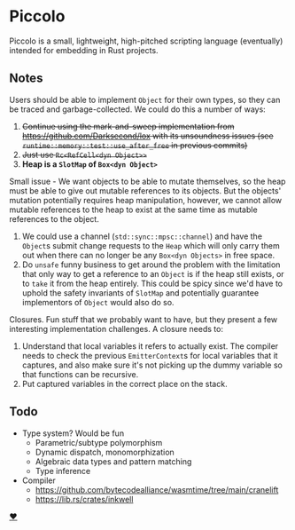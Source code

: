 
# Piccolo

Piccolo is a small, lightweight, high-pitched scripting language (eventually) intended
for embedding in Rust projects.

## Notes

Users should be able to implement `Object` for their own types, so they can be
traced and garbage-collected. We could do this a number of ways:

1. ~~Continue using the mark-and-sweep implementation from
   https://github.com/Darksecond/lox with its unsoundness issues (see
   `runtime::memory::test::use_after_free` in previous commits)~~
2. ~~Just use `Rc<RefCell<dyn Object>>`~~
3. **Heap is a `SlotMap` of `Box<dyn Object>`**

Small issue - We want objects to be able to mutate themselves, so the heap must
be able to give out mutable references to its objects. But the objects'
mutation potentially requires heap manipulation, however, we cannot allow
mutable references to the heap to exist at the same time as mutable references
to the object.

1. We could use a channel (`std::sync::mpsc::channel`) and have the `Object`s
   submit change requests to the `Heap` which will only carry them out when
   there can no longer be any `Box<dyn Objects>` in free space.
2. Do `unsafe` funny business to get around the problem with the limitation
   that only way to get a reference to an `Object` is if the heap still exists,
   or to `take` it from the heap entirely. This could be spicy since we'd have
   to uphold the safety invariants of `SlotMap` and potentially guarantee
   implementors of `Object` would also do so.

Closures. Fun stuff that we probably want to have, but they present a few
interesting implementation challenges. A closure needs to:

1. Understand that local variables it refers to actually exist. The compiler
   needs to check the previous `EmitterContext`s for local variables that it
   captures, and also make sure it's not picking up the dummy variable so that
   functions can be recursive.
2. Put captured variables in the correct place on the stack.

## Todo

- Type system? Would be fun
  - Parametric/subtype polymorphism
  - Dynamic dispatch, monomorphization
  - Algebraic data types and pattern matching
  - Type inference
- Compiler
  - https://github.com/bytecodealliance/wasmtime/tree/main/cranelift
  - https://lib.rs/crates/inkwell

[❤](http://craftinginterpreters.com/)

